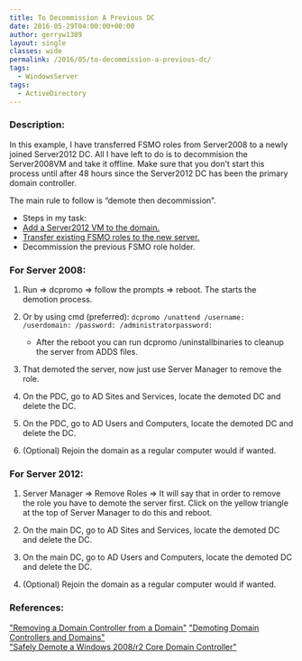 ```yaml
---
title: To Decommission A Previous DC
date: 2016-05-29T04:00:00+00:00
author: gerryw1389
layout: single
classes: wide
permalink: /2016/05/to-decommission-a-previous-dc/
tags:
  - WindowsServer
tags:
  - ActiveDirectory
---
```

<!--more-->

### Description:

In this example, I have transferred FSMO roles from Server2008 to a newly joined Server2012 DC. All I have left to do is to decommision the Server2008VM and take it offline. Make sure that you don't start this process until after 48 hours since the Server2012 DC has been the primary domain controller.

The main rule to follow is &#8220;demote then decommission&#8221;.

   - Steps in my task:  
   - [Add a Server2012 VM to the domain.](https://automationadmin.com/2016/05/add-server-2012-as-a-dc/)  
   - [Transfer existing FSMO roles to the new server.](https://automationadmin.com/2016/05/transferring-fsmo-roles/)  
   - Decommission the previous FSMO role holder.

### For Server 2008:

1. Run => dcpromo => follow the prompts => reboot. The starts the demotion process.

2. Or by using cmd (preferred): `dcpromo /unattend /username: /userdomain: /password: /administratorpassword:`
   - After the reboot you can run dcpromo /uninstallbinaries to cleanup the server from ADDS files.

3. That demoted the server, now just use Server Manager to remove the role.

4. On the PDC, go to AD Sites and Services, locate the demoted DC and delete the DC.

5. On the PDC, go to AD Users and Computers, locate the demoted DC and delete the DC.

6. (Optional) Rejoin the domain as a regular computer would if wanted.

### For Server 2012:

1. Server Manager => Remove Roles => It will say that in order to remove the role you have to demote the server first. Click on the yellow triangle at the top of Server Manager to do this and reboot.

2. On the main DC, go to AD Sites and Services, locate the demoted DC and delete the DC.

3. On the main DC, go to AD Users and Computers, locate the demoted DC and delete the DC.

4. (Optional) Rejoin the domain as a regular computer would if wanted.

### References:

["Removing a Domain Controller from a Domain"](https://technet.microsoft.com/en-us/library/cc771844(v=ws.10).aspx)  
["Demoting Domain Controllers and Domains"](https://technet.microsoft.com/windows-server-docs/identity/ad-ds/deploy/demoting-domain-controllers-and-domains--level-200-)  
["Safely Demote a Windows 2008/r2 Core Domain Controller"](http://blog.ittoby.com/2013/06/safely-demote-windows-2008r2-core.html)  